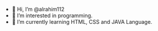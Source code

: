 - 👋 Hi, I’m @alrahim112
- 👀 I’m interested in programming.
- 🌱 I’m currently learning HTML, CSS and JAVA Language.

<!---
alrahim112/alrahim112 is a ✨ special ✨ repository because its `README.md` (this file) appears on your GitHub profile.

